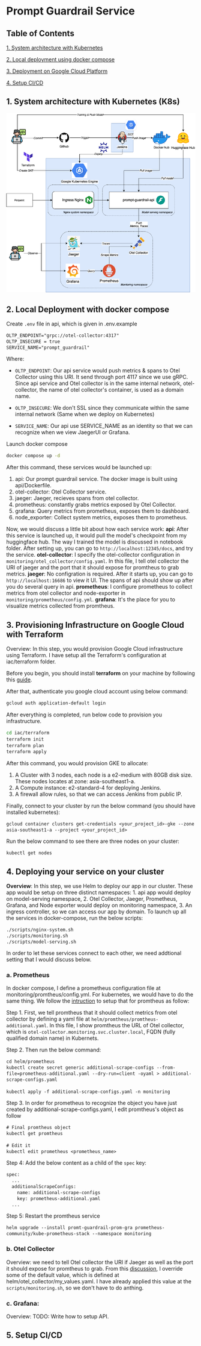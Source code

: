 # Prompt Guardrail Service

## Table of Contents

[1. System architecture with Kubernetes](#1-system-architecture-with-kubernetes-k8s)

[2. Local deployment using docker compose](#2-local-deployment-with-docker-compose)

[3. Deployment on Google Cloud Platform](#3-deployment-on-google-cloud-platform)

[4. Setup CI/CD](#4-setup-cicd)


## 1. System architecture with Kubernetes (K8s)
![](assets/archi.png)

## 2. Local Deployment with docker compose

Create `.env` file in api, which is given in .env.example
```
OLTP_ENDPOINT="grpc://otel-collector:4317"
OLTP_INSECURE = true
SERVICE_NAME="prompt_guardrail"
```
Where:
- `OLTP_ENDPOINT`: Our api service would push metrics & spans to Otel Collector using this URI. It send through port 4117 since we use gRPC. Since api service and Otel collector is in the same internal network, otel-collector, the name of otel collector's container, is used as a domain name.

- `OLTP_INSECURE`: We don't SSL since they communicate within the same internal network (Same when we deploy on Kubernetes)

- `SERVICE_NAME`: Our api use SERVICE_NAME as an identity so that we can recognize when we view JaegerUI or Grafana.

Launch docker compose
```bash
docker compose up -d
```

After this command, these services would be launched up:
1. api: Our prompt guardrail service. The docker image is built using api/Dockerfile.
2. otel-collector: Otel Collector service.
3. jaeger: Jaeger, recieves spans from otel collector.
4. prometheus: constantly grabs metrics exposed by Otel Collector.
5. grafana: Query metrics from prometheus, exposes them to dashboard.
6. node_exporter: Collect system metrics, exposes them to prometheus.

Now, we would discuss a little bit about how each service work:
**api**: After this service is launched up, it would pull the model's checkpoint from my huggingface hub. The way I trained the model is discussed in notebook folder. After setting up, you can go to `http://localhost:12345/docs`, and try the service.
**otel-collector**: I specify the otel-collector configuration in `monitoring/otel_collector/config.yaml`. In this file, I tell otel collector the URI of jaeger and the port that it should expose for promtheus to grab metrics.
**jaeger**: No configration is required. After it starts up, you can go to `http://localhost:16686` to view it UI. The spans of api should show up after you do several query in api.
**prometheus**: I configure prometheus to collect metrics from otel collector and node-exporter in `monitoring/prometheus/config.yml`.
**grafana**: It's the place for you to visualize metrics collected from promtheus. 

## 3. Provisioning Infrastructure on Google Cloud with Terraform
Overview: In this step, you would provision Google Cloud infrastructure using Terraform. I have setup all the Terraform's configuration at iac/terraform folder.

Before you begin, you should install **terraform** on your machine by following this [guide](https://computingforgeeks.com/how-to-install-terraform-on-ubuntu/).

After that, authenticate you google cloud account using below command:
```bash
gcloud auth application-default login
```

After everything is completed, run below code to provision you infrastructure.
```bash
cd iac/terraform
terraform init
terraform plan
terraform apply
```

After this command, you would provision GKE to allocate:
1. A Cluster with 3 nodes, each node is a e2-medium with 80GB disk size. These nodes locates at zone: asia-southeast1-a. 
2. A Compute instance: e2-standard-4 for deploying Jenkins. 
3. A firewall allow rules, so that we can access Jenkins from public IP.

Finally, connect to your cluster by run the below command (you should have installed kubernetes):
```
gcloud container clusters get-credentials <your_project_id>-gke --zone asia-southeast1-a --project <your_project_id>
```

Run the below command to see there are three nodes on your cluster:
```
kubectl get nodes
```

## 4. Deploying your service on your cluster

**Overview**: In this step, we use Helm to deploy our app in our cluster. These app would be setup on three distinct namespaces: 1. api app would deploy on model-serving namespace, 2. Otel Collector, Jaeger, Prometheus, Grafana, and Node exporter would deploy on monitoring namespace, 3. An ingress controller, so we can access our app by domain.
To launch up all the services in docker-compose, run the below scripts:
```
./scripts/nginx-system.sh
./scripts/monitoring.sh
./scripts/model-serving.sh
```

In order to let these services connect to each other, we need addtional setting that I would discuss below.

### a. Prometheus

In docker compose, I define a prometheus configuration file at monitoring/promtheus/config.yml. For kubernetes, we would have to do the same thing. We follow the [intruction](https://github.com/prometheus-operator/prometheus-operator/blob/main/Documentation/additional-scrape-config.md) to setup that for promtheus as follow:

Step 1. First, we tell promtheus that it should collect metrics from otel collector by defining a yaml file at `helm/promtheus/promtheus-additional.yaml`. In this file, I show promtheus the URL of Otel collector, which is `otel-collector.monitoring.svc.cluster.local`, FQDN (fully qualified domain name) in Kubernets.

Step 2. Then run the below command:
```
cd helm/prometheus
kubectl create secret generic additional-scrape-configs --from-file=prometheus-additional.yaml --dry-run=client -oyaml > additional-scrape-configs.yaml

kubectl apply -f additional-scrape-configs.yaml -n monitoring
```

Step 3. In order for prometheus to recognize the object you have just created by additional-scrape-configs.yaml, I edit promtheus's object as follow

```
# Final promtheus object
kubectl get promtheus

# Edit it
kubectl edit prometheus <prometheus_name>
```

Step 4: Add the below content as a child of the `spec` key:
```
spec:
  ...
  additionalScrapeConfigs:
    name: additional-scrape-configs
    key: prometheus-additional.yaml
  ...
```

Step 5: Restart the promtheus service
```
helm upgrade --install promt-guardrail-prom-gra prometheus-community/kube-prometheus-stack --namespace monitoring
```

### b. Otel Collector
Overview: we need to tell Otel collector the URI if Jaeger as well as the port it should expose for promtheus to grab. From this [discussion](https://github.com/open-telemetry/opentelemetry-collector-contrib/discussions/31415), I override some of the default value, which is defined at helm/otel_collector/my_values.yaml. I have already applied this value at the `scripts/monitoring.sh`, so we don't have to do anthing.

### c. Grafana:
Overview: TODO: Write how to setup API.


## 5. Setup CI/CD
